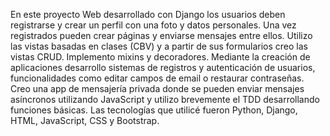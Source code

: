 En este proyecto Web desarrollado con Django los usuarios deben registrarse y crear un perfil con una foto y datos personales. Una vez registrados pueden crear páginas y enviarse mensajes entre ellos. Utilizo 
las vistas basadas en clases (CBV) y a partir de sus formularios creo las vistas CRUD. Implemento mixins y decoradores. Mediante la creación de aplicaciones desarrollo sistemas de registros y autenticación de 
usuarios, funcionalidades como editar campos de email o restaurar contraseñas. Creo una app de mensajería privada donde se pueden enviar mensajes asíncronos utilizando JavaScript y utilizo brevemente el TDD 
desarrollando funciones básicas. Las tecnologías que utilicé fueron Python, Django, HTML, JavaScript, CSS y Bootstrap.
